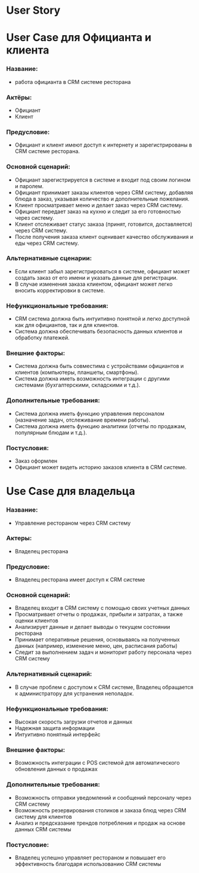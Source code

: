 # User Story

# User Case для Официанта и клиента 

### Название: 
- работа официанта в CRM системе ресторана

### Актёры:
- Официант
- Клиент

### Предусловие: 
- Официант и клиент имеют доступ к интернету и зарегистрированы в CRM системе ресторана.

### Основной сценарий:
- Официант зарегистрируется в системе и входит под своим логином и паролем.
- Официант принимает заказы клиентов через CRM систему, добавляя блюда в заказ, указывая количество и дополнительные пожелания.
- Клиент просматривает меню и делает заказ через CRM систему.
- Официант передает заказ на кухню и следит за его готовностью через систему.
- Клиент отслеживает статус заказа (принят, готовится, доставляется) через CRM систему.
- После получения заказа клиент оценивает качество обслуживания и еды через CRM систему.

### Альтернативные сценарии:
- Если клиент забыл зарегистрироваться в системе, официант может создать заказ от его имени и указать данные для регистрации.
- В случае изменения заказа клиентом, официант может легко вносить корректировки в системе.

### Нефункциональные требования:
- CRM система должна быть интуитивно понятной и легко доступной как для официантов, так и для клиентов.
- Система должна обеспечивать безопасность данных клиентов и обработку платежей.

### Внешние факторы:

- Система должна быть совместима с устройствами официантов и клиентов (компьютеры, планшеты, смартфоны).
- Система должна иметь возможность интеграции с другими системами (бухгалтерскими, складскими и т.д.).

### Дополнительные требования:

- Система должна иметь функцию управления персоналом (назначение задач, отслеживание времени работы).
- Система должна иметь функцию аналитики (отчеты по продажам, популярным блюдам и т.д.).

### Постусловия:
- Заказ оформлен
- Официант может видеть историю заказов клиента в CRM системе.

# Use Case для владельца

### Название: 
- Управление рестораном через CRM систему

### Актеры:
- Владелец ресторана

### Предусловие:
- Владелец ресторана имеет доступ к CRM системе

### Основной сценарий:
- Владелец входит в CRM систему с помощью своих учетных данных
- Просматривает отчеты о продажах, прибыли и затратах, а также оценки клиентов
- Анализирует данные и делает выводы о текущем состоянии ресторана
- Принимает оперативные решения, основываясь на полученных данных (например, изменение меню, цен, расписания работы)
- Следит за выполнением задач и мониторит работу персонала через CRM систему

### Альтернативный сценарий:
- В случае проблем с доступом к CRM системе, Владелец обращается к администратору для устранения неполадок.

### Нефункциональные требования:

- Высокая скорость загрузки отчетов и данных
- Надежная защита информации
- Интуитивно понятный интерфейс

### Внешние факторы:
- Возможность интеграции с POS системой для автоматического обновления данных о продажах

### Дополнительные требования:
- Возможность отправки уведомлений и сообщений персоналу через CRM систему
- Возможность резервирования столиков и заказа блюд через CRM систему для клиентов
- Анализ и предсказание трендов потребления и продаж на основе данных CRM системы

### Постусловие:
- Владелец успешно управляет рестораном и повышает его эффективность благодаря использованию CRM системы
